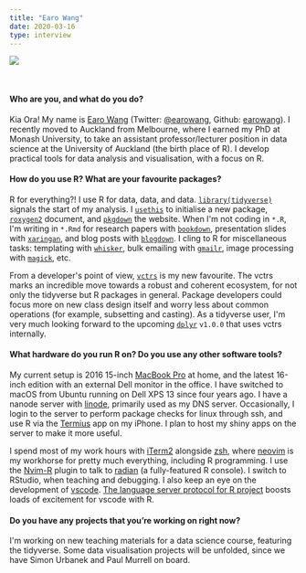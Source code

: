 ```yaml
---
title: "Earo Wang"
date: 2020-03-16
type: interview
---
```


![](/images/2020-03-16-Earo-Wang/photo1.jpg) 
<!--more-->   
&nbsp;  
  
#### Who are you, and what do you do?

Kia Ora! My name is [Earo Wang](http://earo.me) (Twitter: [@earowang](https://twitter.com/earowang), Github: [earowang](https://github.com/earowang)). I recently moved to Auckland from Melbourne, where I earned my PhD at Monash University, to take an assistant professor/lecturer position in data science at the University of Auckland (the birth place of R). I develop practical tools for data analysis and visualisation, with a focus on R.

#### How do you use R? What are your favourite packages?

R for everything?! I use R for data, data, and data. [`library(tidyverse)`](http://tidyverse.org) signals the start of my analysis. I [`usethis`](http://usethis.r-lib.org) to initialise a new package, [`roxygen2`](http://roxygen2.r-lib.org) document, and [`pkgdown`](http://pkgdown.r-lib.org) the website. When I'm not coding in `*.R`, I'm writing in `*.Rmd` for research papers with [`bookdown`](http://bookdown.org), presentation slides with [`xaringan`](https://slides.yihui.org/xaringan/), and blog posts with [`blogdown`](https://bookdown.org/yihui/blogdown/). I cling to R for miscellaneous tasks: templating with [`whisker`](https://github.com/edwindj/whisker), bulk emailing with [`gmailr`](http://gmailr.r-lib.org), image processing with [`magick`](https://docs.ropensci.org/magick), etc.

From a developer's point of view, [`vctrs`](https://vctrs.r-lib.org) is my new favourite. The vctrs marks an incredible move towards a robust and coherent ecosystem, for not only the tidyverse but R packages in general. Package developers could focus more on new class design itself and worry less about common operations (for example, subsetting and casting). As a tidyverse user, I'm very much looking forward to the upcoming [`dplyr`](http://dplyr.tidyverse.org) `v1.0.0` that uses vctrs internally.

#### What hardware do you run R on? Do you use any other software tools?

My current setup is 2016 15-inch [MacBook Pro](https://en.wikipedia.org/wiki/MacBook_Pro) at home, and the latest 16-inch edition with an external Dell monitor in the office. I have switched to macOS from Ubuntu running on Dell XPS 13 since four years ago. I have a nanode server with [linode](http://linode.com), primarily used as my DNS server. Occasionally, I login to the server to perform package checks for linux through ssh, and use R via the [Termius](https://www.termius.com) app on my iPhone. I plan to host my shiny apps on the server to make it more useful.

I spend most of my work hours with [iTerm2](http://iterm2.com) alongside [zsh](https://ohmyz.sh), where [neovim](http://neovim.io) is my workhorse for pretty much everything, including R programming. I use the [Nvim-R](https://github.com/jalvesaq/Nvim-R) plugin to talk to [radian](https://github.com/randy3k/radian) (a fully-featured R console). I switch to RStudio, when teaching and debugging. I also keep an eye on the development of [vscode](https://code.visualstudio.com). [The language server protocol for R project](https://github.com/REditorSupport/languageserver) boosts loads of excitement for vscode with R.

#### Do you have any projects that you’re working on right now?

I'm working on new teaching materials for a data science course, featuring the tidyverse. Some data visualisation projects will be unfolded, since we have Simon Urbanek and Paul Murrell on board.
